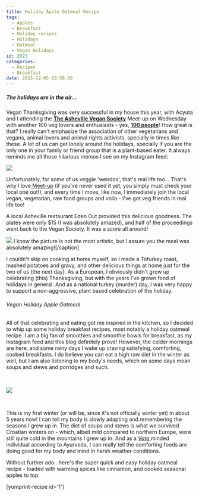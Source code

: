 ```yaml
---
title: Holiday Apple Oatmeal Recipe
tags:
  - Apples
  - Breakfast
  - Holiday recipes
  - Holidays
  - Oatmeal
  - Vegan Holidays
id: 2023
categories:
  - Recipes
  - Breakfast
date: 2015-12-05 18:58:50
---
```


##### The holidays are in the air...

Vegan Thanksgiving was very&nbsp;successful in my house this year, with Acyuta and I attending the <span style="text-decoration: underline;">**The Asheville Vegan Society**</span> Meet-up on Wednesday with another 100 veg lovers and enthusiasts - yes, <span style="text-decoration: underline;">**100 people**</span>! How great is that? I really can't emphasize the association of other vegetarians and vegans, animal lovers and animal rights activists, specially in times like these. A lot of us can get lonely around the holidays, specially if you are the only one in your family or friend group that is a plant-based eater. It always reminds me all those hilarious memos I see on my Instagram feed:

![](/images/vegfriendsmeme.jpg)

Unfortunately, for some of us veggie 'weirdos', that's real life too... That's why I love[ Meet-up](http://www.meetup.com/)&nbsp;(if you've never used it yet, you simply must check your local one out!), and every time I move, like now, I immediately join the local vegan, vegetarian, raw food groups and voila - I've got veg friends in real life too!

A local Asheville restaurant Eden Out provided this delicious goodness. The plates were only $15 (I was absolutely amazed), and half of the proceedings went back to the Vegan Society. It was a score all around!

![](/images/veganthanksgiving2.jpg) I know the picture is not the most artistic, but I assure you the meal was absolutely amazing![/caption]

I couldn't skip on cooking at home myself, so I made a Tofurkey roast, mashed potatoes and gravy, and other delicious things at home just for the two of us (the next day). As a European, I obviously didn't grow up celebrating (this) Thanksgiving, but with the years I've grown fond of holidays in general. And as a national turkey (murder) day, I was very happy to support a non-aggressive, plant based celebration of the holiday.

###### Vegan Holiday Apple Oatmeal

All of that celebrating and eating got me inspired in the kitchen, so I decided to whip up some holiday breakfast recipes, most notably a holiday oatmeal recipe. I am a big fan of smoothies and smoothie bowls for breakfast, as my Instagram feed and this blog definitely prove! However, the colder mornings are here, and some rainy days I wake up craving satisfying, comforting, cooked breakfasts. I do believe you can eat a high raw diet in the winter as well, but I am also listening to my body's needs, which on some days mean soups and stews and porridges and such.

&nbsp;

![](/images/holidayoat2.jpg)

&nbsp;

This is my first winter (or will be, since it's not officially winter yet) in about 5 years now! I can tell my body is slowly adapting and remembering the seasons I grew up in. The diet of soups and stews is what we survived Croatian winters on - which, albeit mild compared to northern Europe, were still quite cold&nbsp;in the mountains I grew up in. And as a <span style="text-decoration: underline;">_Vata_ </span>minded individual according to Ayurveda, I can really tell the comforting foods are doing good for my body and mind in harsh weather conditions.

Without further ado.. here's the super quick and easy holiday oatmeal recipe - loaded with warming spices like cinnamon, and cooked seasonal apples to top.

[yumprint-recipe id='1']
<div class="hrecipe">

&nbsp;

</div>
